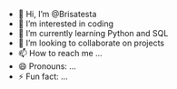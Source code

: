 - 👋 Hi, I’m @Brisatesta
- 👀 I’m interested in coding 
- 🌱 I’m currently learning Python and SQL 
- 💞️ I’m looking to collaborate on projects 
- 📫 How to reach me ...
- 😄 Pronouns: ...
- ⚡ Fun fact: ...

<!---
Brisatesta/Brisatesta is a ✨ special ✨ repository because its `README.md` (this file) appears on your GitHub profile.
You can click the Preview link to take a look at your changes.
--->

